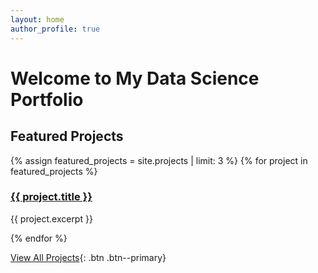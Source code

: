 ```yaml
---
layout: home
author_profile: true
---
```


# Welcome to My Data Science Portfolio

## Featured Projects

{% assign featured_projects = site.projects | limit: 3 %}
{% for project in featured_projects %}
  <h3><a href="{{ project.url }}">{{ project.title }}</a></h3>
  <p>{{ project.excerpt }}</p>
{% endfor %}

[View All Projects](/projects/){: .btn .btn--primary}

